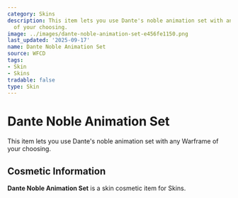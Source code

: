 ```yaml
---
category: Skins
description: This item lets you use Dante's noble animation set with any Warframe
  of your choosing.
image: ../images/dante-noble-animation-set-e456fe1150.png
last_updated: '2025-09-17'
name: Dante Noble Animation Set
source: WFCD
tags:
- Skin
- Skins
tradable: false
type: Skin
---
```


# Dante Noble Animation Set

This item lets you use Dante's noble animation set with any Warframe of your choosing.

## Cosmetic Information

**Dante Noble Animation Set** is a skin cosmetic item for Skins.

